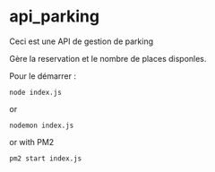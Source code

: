 # api_parking

Ceci est une API de gestion de parking

Gère la reservation et le nombre de places disponles.

Pour le démarrer :
```nodejs
node index.js 
```
or
```nodejs
nodemon index.js
```
or with PM2
```nodejs
pm2 start index.js
```


